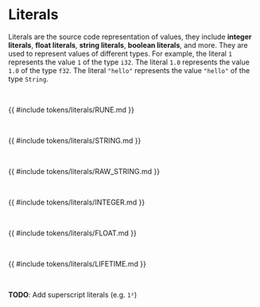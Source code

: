 # Literals

Literals are the source code representation of values, they include **integer
literals**, **float literals**, **string literals**, **boolean literals**, and
more. They are used to represent values of different types. For example, the
literal `1` represents the value `1` of the type `i32`. The literal `1.0`
represents the value `1.0` of the type `f32`. The literal `"hello"` represents
 the value `"hello"` of the type `String`.

<br>

{{ #include tokens/literals/RUNE.md }}

<br>

{{ #include tokens/literals/STRING.md }}

<br>

{{ #include tokens/literals/RAW_STRING.md }}

<br>

{{ #include tokens/literals/INTEGER.md }}

<br>

{{ #include tokens/literals/FLOAT.md }}

<br>

{{ #include tokens/literals/LIFETIME.md }}

<br>

**TODO**: Add superscript literals (e.g. `1²`)

